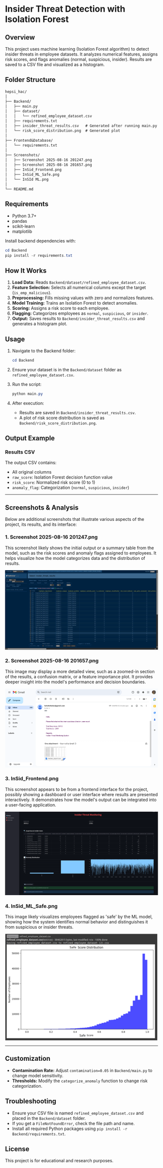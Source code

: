 # Insider Threat Detection with Isolation Forest

## Overview

This project uses machine learning (Isolation Forest algorithm) to detect insider threats in employee datasets. It analyzes numerical features, assigns risk scores, and flags anomalies (normal, suspicious, insider). Results are saved to a CSV file and visualized as a histogram.

## Folder Structure

```
hepsi_hac/
│
├── Backend/
│   ├── main.py
│   ├── dataset/
│   │   └── refined_employee_dataset.csv
│   ├── requirements.txt
│   ├── insider_threat_results.csv   # Generated after running main.py
│   └── risk_score_distribution.png  # Generated plot
│
├── Frontend&Database/
│   └── requirements.txt
│
├── Screenshots/
│   ├── Screenshot 2025-08-16 201247.png
│   ├── Screenshot 2025-08-16 201657.png
│   ├── InSid_Frontend.png
│   ├── InSid_ML_Safe.png
│   └── InSId ML.png
│
└── README.md
```

## Requirements

- Python 3.7+
- pandas
- scikit-learn
- matplotlib

Install backend dependencies with:

```powershell
cd Backend
pip install -r requirements.txt
```

## How It Works

1. **Load Data:** Reads `Backend/dataset/refined_employee_dataset.csv`.
2. **Feature Selection:** Selects all numerical columns except the target (`is_emp_malicious`).
3. **Preprocessing:** Fills missing values with zero and normalizes features.
4. **Model Training:** Trains an Isolation Forest to detect anomalies.
5. **Scoring:** Assigns a risk score to each employee.
6. **Flagging:** Categorizes employees as `normal`, `suspicious`, or `insider`.
7. **Output:** Saves results to `Backend/insider_threat_results.csv` and generates a histogram plot.

## Usage

1. Navigate to the Backend folder:
   ```powershell
   cd Backend
   ```

2. Ensure your dataset is in the `Backend/dataset` folder as `refined_employee_dataset.csv`.

3. Run the script:
   ```powershell
   python main.py
   ```

4. After execution:
   - Results are saved in `Backend/insider_threat_results.csv`.
   - A plot of risk score distribution is saved as `Backend/risk_score_distribution.png`.


## Output Example

### Results CSV

The output CSV contains:
- All original columns
- `raw_score`: Isolation Forest decision function value
- `risk_score`: Normalized risk score (0 to 1)
- `anomaly_flag`: Categorization (`normal`, `suspicious`, `insider`)

---

## Screenshots & Analysis

Below are additional screenshots that illustrate various aspects of the project, its results, and its interface:

### 1. Screenshot 2025-08-16 201247.png
This screenshot likely shows the initial output or a summary table from the model, such as the risk scores and anomaly flags assigned to employees. It helps visualize how the model categorizes data and the distribution of results.

![Screenshot 2025-08-16 201247](Screenshots/Screenshot%202025-08-16%20201247.png)

### 2. Screenshot 2025-08-16 201657.png
This image may display a more detailed view, such as a zoomed-in section of the results, a confusion matrix, or a feature importance plot. It provides deeper insight into the model's performance and decision boundaries.

![Screenshot 2025-08-16 201657](Screenshots/Screenshot%202025-08-16%20201657.png)

### 3. InSid_Frontend.png
This screenshot appears to be from a frontend interface for the project, possibly showing a dashboard or user interface where results are presented interactively. It demonstrates how the model's output can be integrated into a user-facing application.

![InSid_Frontend](Screenshots/InSid_Frontend.png)

### 4. InSid_ML_Safe.png
This image likely visualizes employees flagged as 'safe' by the ML model, showing how the system identifies normal behavior and distinguishes it from suspicious or insider threats.

![InSid_ML_Safe](Screenshots/InSid_ML_Safe.png)




---

## Customization

- **Contamination Rate:** Adjust `contamination=0.05` in `Backend/main.py` to change model sensitivity.
- **Thresholds:** Modify the `categorize_anomaly` function to change risk categorization.

## Troubleshooting

- Ensure your CSV file is named `refined_employee_dataset.csv` and placed in the `Backend/dataset` folder.
- If you get a `FileNotFoundError`, check the file path and name.
- Install all required Python packages using `pip install -r Backend/requirements.txt`.

## License

This project is for educational and research purposes.
